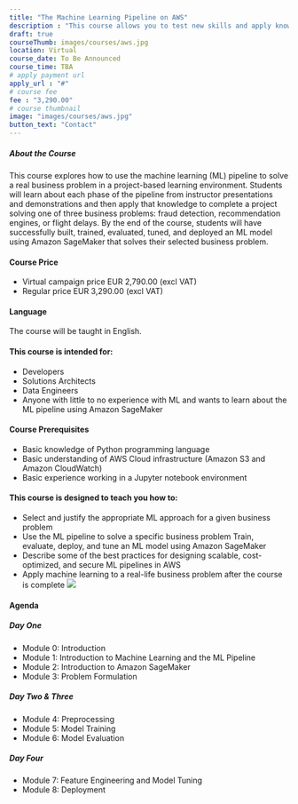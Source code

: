 ```yaml
---
title: "The Machine Learning Pipeline on AWS"
description : "This course allows you to test new skills and apply knowledge to your working environment through a variety of practical exercises. This course will be delivered through a mix of instructor-led training (ILT) and hands-on labs"
draft: true
courseThumb: images/courses/aws.jpg
location: Virtual
course_date: To Be Announced
course_time: TBA
# apply payment url
apply_url : "#"
# course fee
fee : "3,290.00"
# course thumbnail
image: "images/courses/aws.jpg"
button_text: "Contact"
---
```


##### About the Course

This course explores how to use the machine learning (ML) pipeline to solve a real business problem in a project-based learning environment. Students will learn about each phase of the pipeline from instructor presentations and demonstrations and then apply that knowledge to complete a project solving one of three business problems: fraud detection, recommendation engines, or flight delays. By the end of the course, students will have successfully built, trained, evaluated, tuned, and deployed an ML model using Amazon SageMaker that solves their selected business problem.

#### Course Price 

* Virtual campaign price EUR 2,790.00 (excl VAT)
* Regular price EUR 3,290.00 (excl VAT)

#### Language

The course will be taught in English.

#### This course is intended for:

* Developers
* Solutions Architects
* Data Engineers
* Anyone with little to no experience with ML and wants to learn about the ML pipeline using Amazon SageMaker

#### Course Prerequisites

* Basic knowledge of Python programming language
* Basic understanding of AWS Cloud infrastructure (Amazon S3 and Amazon CloudWatch)
* Basic experience working in a Jupyter notebook environment

#### This course is designed to teach you how to:

* Select and justify the appropriate ML approach for a given business problem
* Use the ML pipeline to solve a specific business problem
Train, evaluate, deploy, and tune an ML model using Amazon SageMaker
* Describe some of the best practices for designing scalable, cost-optimized, and secure ML pipelines in AWS
* Apply machine learning to a real-life business problem after the course is complete
![](hhttps://nordcloud.com/wp-content/uploads/2020/03/nordcloud_web_square-25.jpg#floatright)

#### Agenda

##### Day One

* Module 0: Introduction
* Module 1: Introduction to Machine Learning and the ML Pipeline
* Module 2: Introduction to Amazon SageMaker
* Module 3: Problem Formulation

##### Day Two & Three

* Module 4: Preprocessing
* Module 5: Model Training
* Module 6: Model Evaluation

##### Day Four

* Module 7: Feature Engineering and Model Tuning
* Module 8: Deployment